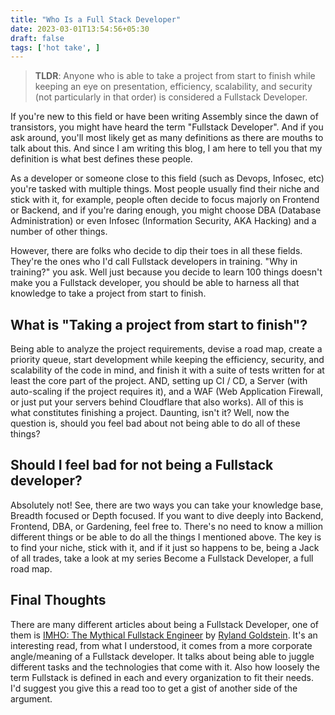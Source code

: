 ```yaml
---
title: "Who Is a Full Stack Developer"
date: 2023-03-01T13:54:56+05:30
draft: false
tags: ['hot take', ]
---
```


<!-- here's the TLDR -->
> **TLDR**: Anyone who is able to take a project from start to finish while keeping an eye on presentation, efficiency, scalability, and security (not particularly in that order) is considered a Fullstack Developer.

If you're new to this field or have been writing Assembly since the dawn of transistors, you might have heard the term "Fullstack Developer". And if you ask around, you'll most likely get as many definitions as there are mouths to talk about this. And since I am writing this blog, I am here to tell you that my definition is what best defines these people.

As a developer or someone close to this field (such as Devops, Infosec, etc) you're tasked with multiple things. Most people usually find their niche and stick with it, for example, people often decide to focus majorly on Frontend or Backend, and if you're daring enough, you might choose DBA (Database Administration) or even Infosec (Information Security, AKA Hacking) and a number of other things.

However, there are folks who decide to dip their toes in all these fields. They're the ones who I'd call Fullstack developers in training. "Why in training?" you ask. Well just because you decide to learn 100 things doesn't make you a Fullstack developer, you should be able to harness all that knowledge to take a project from start to finish.

## What is "Taking a project from start to finish"?
Being able to analyze the project requirements, devise a road map, create a priority queue, start development while keeping the efficiency, security, and scalability of the code in mind, and finish it with a suite of tests written for at least the core part of the project. AND, setting up CI / CD, a Server (with auto-scaling if the project requires it), and a WAF (Web Application Firewall, or just put your servers behind Cloudflare that also works).
All of this is what constitutes finishing a project. Daunting, isn't it? Well, now the question is, should you feel bad about not being able to do all of these things?

## Should I feel bad for not being a Fullstack developer?
Absolutely not! See, there are two ways you can take your knowledge base, Breadth focused or Depth focused. If you want to dive deeply into Backend, Frontend, DBA, or Gardening, feel free to. There's no need to know a million different things or be able to do all the things I mentioned above. The key is to find your niche, stick with it, and if it just so happens to be, being a Jack of all trades, take a look at my series Become a Fullstack Developer, a full road map.

## Final Thoughts
There are many different articles about being a Fullstack Developer, one of them is [IMHO: The Mythical Fullstack Engineer](https://stackoverflow.blog/2019/10/17/imho-the-mythical-fullstack-engineer/) by [Ryland Goldstein](https://twitter.com/taillogs). It's an interesting read, from what I understood, it comes from a more corporate angle/meaning of a Fullstack developer. It talks about being able to juggle different tasks and the technologies that come with it. Also how loosely the term Fullstack is defined in each and every organization to fit their needs. I'd suggest you give this a read too to get a gist of another side of the argument.

